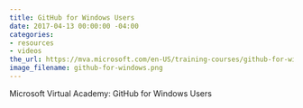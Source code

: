 ```yaml
---
title: GitHub for Windows Users
date: 2017-04-13 00:00:00 -04:00
categories:
- resources
- videos
the_url: https://mva.microsoft.com/en-US/training-courses/github-for-windows-users-16749?l=KTNeW39wC_6006218965
image_filename: github-for-windows.png
---
```


Microsoft Virtual Academy: GitHub for Windows Users
